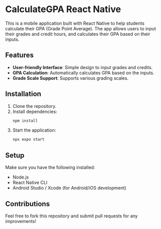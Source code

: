 # CalculateGPA React Native

This is a mobile application built with React Native to help students calculate their GPA (Grade Point Average). The app allows users to input their grades and credit hours, and calculates their GPA based on their inputs.

## Features

- **User-friendly Interface**: Simple design to input grades and credits.
- **GPA Calculation**: Automatically calculates GPA based on the inputs.
- **Grade Scale Support**: Supports various grading scales.

## Installation

1. Clone the repository.
2. Install dependencies:
   ```bash
   npm install
   ```
3. Start the application:
   ```bash
   npx expo start
   ```

## Setup

Make sure you have the following installed:
- Node.js
- React Native CLI
- Android Studio / Xcode (for Android/iOS development)

## Contributions

Feel free to fork this repository and submit pull requests for any improvements!
